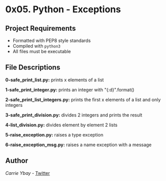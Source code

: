 # 0x05. Python - Exceptions
## Project Requirements
- Formatted with PEP8 style standards
- Compiled with `python3`
- All files must be executable

## File Descriptions
**0-safe_print_list.py:** prints x elements of a list

**1-safe_print_integer.py:** prints an integer with "{:d}".format()

**2-safe_print_list_integers.py:** prints the first x elements of a list and only integers

**3-safe_print_division.py:** divides 2 integers and prints the result

**4-list_division.py:** divides element by element 2 lists

**5-raise_exception.py:** raises a type exception

**6-raise_exception_msg.py:** raises a name exception with a message

## Author
*Carrie Ybay* - [Twitter](http://twitter.com/hicarrie_)